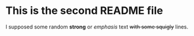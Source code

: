 # This is the second README file

I supposed some random **strong** or _emphasis_ text ~~with some squigly~~ lines.